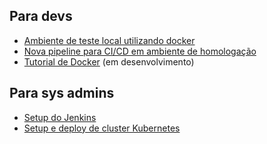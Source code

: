 ## Para devs
- [Ambiente de teste local utilizando docker](./docker-local/)
- [Nova pipeline para CI/CD em ambiente de homologação](./new-job/)
- [Tutorial de Docker](./docker-tutorial) (em desenvolvimento)

## Para sys admins
- [Setup do Jenkins](./jenkins-setup/)
- [Setup e deploy de cluster Kubernetes](./k8s-setup/)